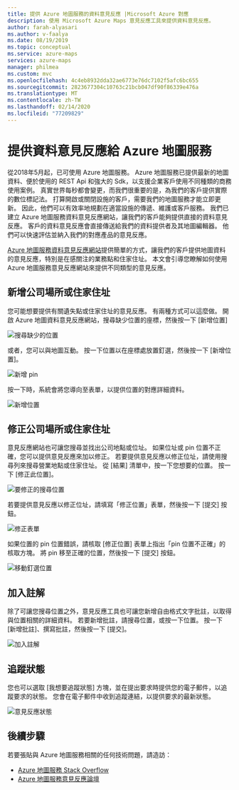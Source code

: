 ```yaml
---
title: 提供 Azure 地圖服務的資料意見反應 |Microsoft Azure 對應
description: 使用 Microsoft Azure Maps 意見反應工具來提供資料意見反應。
author: farah-alyasari
ms.author: v-faalya
ms.date: 08/19/2019
ms.topic: conceptual
ms.service: azure-maps
services: azure-maps
manager: philmea
ms.custom: mvc
ms.openlocfilehash: 4c4eb8932dda32ae6773e76dc7102f5afc6bc655
ms.sourcegitcommit: 2823677304c10763c21bcb047df90f86339e476a
ms.translationtype: MT
ms.contentlocale: zh-TW
ms.lasthandoff: 02/14/2020
ms.locfileid: "77209829"
---
```

# <a name="provide-data-feedback-to-azure-maps"></a>提供資料意見反應給 Azure 地圖服務

從2018年5月起，已可使用 Azure 地圖服務。 Azure 地圖服務已提供最新的地圖資料、便於使用的 REST Api 和強大的 Sdk，以支援企業客戶使用不同種類的商務使用案例。 真實世界每秒都會變更，而我們很重要的是，為我們的客戶提供實際的數位標記法。 打算開啟或關閉設施的客戶，需要我們的地圖服務才能立即更新。 因此，他們可以有效率地規劃在適當設施的傳遞、維護或客戶服務。 我們已建立 Azure 地圖服務資料意見反應網站，讓我們的客戶能夠提供直接的資料意見反應。 客戶的資料意見反應會直接傳送給我們的資料提供者及其地圖編輯器。 他們可以快速評估並納入我們的對應產品的意見反應。  

[Azure 地圖服務資料意見反應網站](https://feedback.azuremaps.com)提供簡單的方式，讓我們的客戶提供地圖資料的意見反應，特別是在感關注的業務點和住家住址。 本文會引導您瞭解如何使用 Azure 地圖服務意見反應網站來提供不同類型的意見反應。

## <a name="add-a-business-place-or-a-residential-address"></a>新增公司場所或住家住址 

您可能想要提供有關遺失點或住家住址的意見反應。 有兩種方式可以這麼做。 開啟 Azure 地圖資料意見反應網站，搜尋缺少位置的座標，然後按一下 [新增位置]

  ![搜尋缺少的位置](./media/how-to-use-feedback-tool/search-poi.png)

或者，您可以與地圖互動。 按一下位置以在座標處放置釘選，然後按一下 [新增位置]。

  ![新增 pin](./media/how-to-use-feedback-tool/add-poi.png)

按一下時，系統會將您導向至表單，以提供位置的對應詳細資料。

  ![新增位置](./media/how-to-use-feedback-tool/add-a-place.png)

## <a name="fix-a-business-place-or-a-residential-address"></a>修正公司場所或住家住址 

意見反應網站也可讓您搜尋並找出公司地點或位址。 如果位址或 pin 位置不正確，您可以提供意見反應來加以修正。 若要提供意見反應以修正位址，請使用搜尋列來搜尋營業地點或住家住址。 從 [結果] 清單中，按一下您想要的位置。 按一下 [修正此位置]。

  ![要修正的搜尋位置](./media/how-to-use-feedback-tool/fix-place.png)

若要提供意見反應以修正位址，請填寫「修正位置」表單，然後按一下 [提交] 按鈕。

  ![修正表單](./media/how-to-use-feedback-tool/fix-form.png)

如果位置的 pin 位置錯誤，請核取 [修正位置] 表單上指出「pin 位置不正確」的核取方塊。 將 pin 移至正確的位置，然後按一下 [提交] 按鈕。

  ![移動釘選位置](./media/how-to-use-feedback-tool/move-pin.png)

## <a name="add-a-comment"></a>加入註解 

除了可讓您搜尋位置之外，意見反應工具也可讓您新增自由格式文字批註，以取得與位置相關的詳細資料。 若要新增批註，請搜尋位置，或按一下位置。 按一下 [新增批註]、撰寫批註，然後按一下 [提交]。

  ![加入註解](./media/how-to-use-feedback-tool/add-comment.png)

## <a name="track-status"></a>追蹤狀態 

您也可以選取 [我想要追蹤狀態] 方塊，並在提出要求時提供您的電子郵件，以追蹤要求的狀態。 您會在電子郵件中收到追蹤連結，以提供要求的最新狀態。 

  ![意見反應狀態](./media/how-to-use-feedback-tool/feedback-status.png)


## <a name="next-steps"></a>後續步驟

若要張貼與 Azure 地圖服務相關的任何技術問題，請造訪：

* [Azure 地圖服務 Stack Overflow](https://stackoverflow.com/questions/tagged/azure-maps)
* [Azure 地圖服務意見反應論壇](https://feedback.azure.com/forums/909172-azure-maps)

